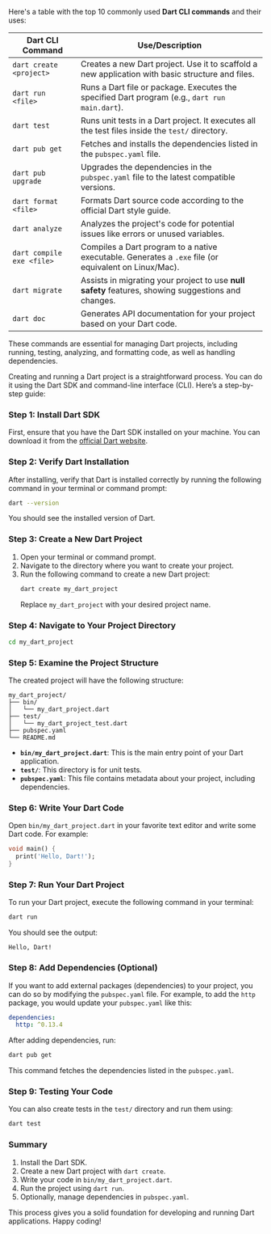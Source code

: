 Here's a table with the top 10 commonly used **Dart CLI commands** and their uses:

| **Dart CLI Command**   | **Use/Description**                                                                                  |
|------------------------|------------------------------------------------------------------------------------------------------|
| `dart create <project>`| Creates a new Dart project. Use it to scaffold a new application with basic structure and files.      |
| `dart run <file>`      | Runs a Dart file or package. Executes the specified Dart program (e.g., `dart run main.dart`).        |
| `dart test`            | Runs unit tests in a Dart project. It executes all the test files inside the `test/` directory.       |
| `dart pub get`         | Fetches and installs the dependencies listed in the `pubspec.yaml` file.                             |
| `dart pub upgrade`     | Upgrades the dependencies in the `pubspec.yaml` file to the latest compatible versions.               |
| `dart format <file>`   | Formats Dart source code according to the official Dart style guide.                                 |
| `dart analyze`         | Analyzes the project's code for potential issues like errors or unused variables.                     |
| `dart compile exe <file>` | Compiles a Dart program to a native executable. Generates a `.exe` file (or equivalent on Linux/Mac). |
| `dart migrate`         | Assists in migrating your project to use **null safety** features, showing suggestions and changes.    |
| `dart doc`             | Generates API documentation for your project based on your Dart code.                                |

These commands are essential for managing Dart projects, including running, testing, analyzing, and formatting code, as well as handling dependencies.



Creating and running a Dart project is a straightforward process. You can do it using the Dart SDK and command-line interface (CLI). Here’s a step-by-step guide:

### Step 1: Install Dart SDK
First, ensure that you have the Dart SDK installed on your machine. You can download it from the [official Dart website](https://dart.dev/get-dart).


### Step 2: Verify Dart Installation
After installing, verify that Dart is installed correctly by running the following command in your terminal or command prompt:
```bash
dart --version
```
You should see the installed version of Dart.

### Step 3: Create a New Dart Project
1. Open your terminal or command prompt.
2. Navigate to the directory where you want to create your project.
3. Run the following command to create a new Dart project:
   ```bash
   dart create my_dart_project
   ```
   Replace `my_dart_project` with your desired project name.

### Step 4: Navigate to Your Project Directory
```bash
cd my_dart_project
```

### Step 5: Examine the Project Structure
The created project will have the following structure:
```
my_dart_project/
├── bin/
│   └── my_dart_project.dart
├── test/
│   └── my_dart_project_test.dart
├── pubspec.yaml
└── README.md
```
- **`bin/my_dart_project.dart`**: This is the main entry point of your Dart application.
- **`test/`**: This directory is for unit tests.
- **`pubspec.yaml`**: This file contains metadata about your project, including dependencies.

### Step 6: Write Your Dart Code
Open `bin/my_dart_project.dart` in your favorite text editor and write some Dart code. For example:
```dart
void main() {
  print('Hello, Dart!');
}
```

### Step 7: Run Your Dart Project
To run your Dart project, execute the following command in your terminal:
```bash
dart run
```
You should see the output:
```
Hello, Dart!
```

### Step 8: Add Dependencies (Optional)
If you want to add external packages (dependencies) to your project, you can do so by modifying the `pubspec.yaml` file. For example, to add the `http` package, you would update your `pubspec.yaml` like this:
```yaml
dependencies:
  http: ^0.13.4
```
After adding dependencies, run:
```bash
dart pub get
```
This command fetches the dependencies listed in the `pubspec.yaml`.

### Step 9: Testing Your Code
You can also create tests in the `test/` directory and run them using:
```bash
dart test
```

### Summary
1. Install the Dart SDK.
2. Create a new Dart project with `dart create`.
3. Write your code in `bin/my_dart_project.dart`.
4. Run the project using `dart run`.
5. Optionally, manage dependencies in `pubspec.yaml`.

This process gives you a solid foundation for developing and running Dart applications. Happy coding!